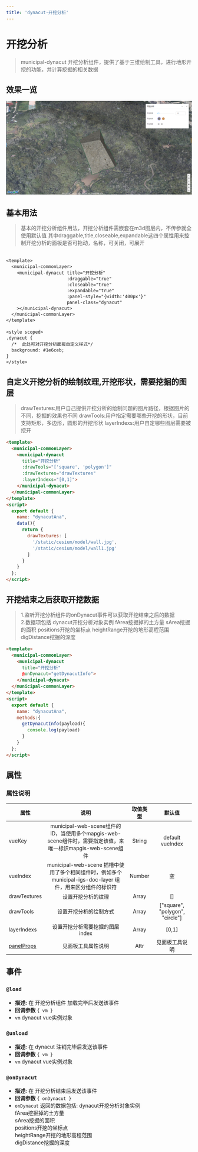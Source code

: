 ```yaml
---
title: 'dynacut-开挖分析'
---
```


# 开挖分析

> municipal-dynacut 开挖分析组件，提供了基于三维绘制工具，进行地形开挖的功能，并计算挖掘的相关数据

## 效果一览

![效果一览](../../assets/dynacut1.png)


## 基本用法

> 基本的开挖分析组件用法，开挖分析组件需嵌套在m3d图层内，不传参就全使用默认值 其中draggable,title,closeable,expandable这四个属性用来控制开挖分析的面板是否可拖动，名称，可关闭，可展开

```vue

<template>
  <municipal-commonLayer>
    <municipal-dynacut title="开挖分析"
                       :draggable="true"
                       :closeable="true"
                       :expandable="true"
                       :panel-style="{width:'400px'}"
                       panel-class="dynacut"
    ></municipal-dynacut>
  </municipal-commonLayer>
</template>

<style scoped>
.dynacut {
  /*  此处可对开挖分析面板自定义样式*/
  background: #1e6ceb;
}
</style>
```

## 自定义开挖分析的绘制纹理,开挖形状，需要挖掘的图层

> drawTextures:用户自己提供开挖分析的绘制问题的图片路径，根据图片的不同，挖掘的效果也不同
> drawTools:用户指定需要哪些开挖的形状，目前支持矩形，多边形，圆形的开挖形状
> layerIndexs:用户自定哪些图层需要被挖开

```html
<template>
  <municipal-commonLayer>
    <municipal-dynacut
      title="开挖分析"
      :drawTools="['square', 'polygon']"
      :drawTextures="drawTextures"
      :layerIndexs="[0,1]">
    </municipal-dynacut>
  </municipal-commonLayer>
</template>
<script>
  export default {
    name: "dynacutAna",
    data(){
      return {
        drawTextures: [
          '/static/cesium/model/wall.jpg',
          '/static/cesium/model/wall1.jpg'
        ]
      }
    }
  };
</script>
```

## 开挖结束之后获取开挖数据

> 1.监听开挖分析组件的onDynacut事件可以获取开挖结束之后的数据</br>
> 2.数据项包括 dynacut开挖分析对象实例 fArea挖掘掉的土方量
> sArea挖掘的面积 positions开挖的坐标点 heightRange开挖的地形高程范围
> digDistance挖掘的深度

```html
<template>
  <municipal-commonLayer>
    <municipal-dynacut
      title="开挖分析"
      @onDynacut="getDynacutInfo">
    </municipal-dynacut>
  </municipal-commonLayer>
</template>
<script>
  export default {
    name: "dynacutAna",
    methods:{
      getDynacutInfo(payload){
        console.log(payload)
      }
    }
  };
</script>
```

## 属性

### 属性说明

属性|说明|取值类型|默认值
--|:--:|:--:|:--:
vueKey|municipal-web-scene组件的 ID，当使用多个mapgis-web-scene组件时，需要指定该值，来唯一标识mapgis-web-scene组件|String|default vueIndex|当
vueIndex|municipal-web-scene 插槽中使用了多个相同组件时，例如多个 municipal-igs-doc-layer 组件，用来区分组件的标识符|Number|空
drawTextures|设置开挖分析的纹理|Array|[]
drawTools|设置开挖分析的绘制方式|Array|["square", "polygon", "circle"]
layerIndexs|设置开挖分析需要挖掘的图层index|Array|[0,1]
[panelProps](https://aalldd.github.io/vue-cesium-component/components/common/panel.html#属性)|见面板工具属性说明|Attr|见面板工具说明


## 事件

### `@load`

- **描述:** 在 开挖分析组件 加载完毕后发送该事件
- **回调参数** `{ vm }`
- `vm` dynacut vue实例对象

### `@unload`

- **描述:** 在 dynacut 注销完毕后发送该事件
- **回调参数** `{ vm }`
- `vm` dynacut vue实例对象

### `@onDynacut`

- **描述:** 在 开挖分析结束后发送该事件
- **回调参数** `{ onDynacut }`
- `onDynacut`
  返回的数据包括:
  dynacut开挖分析对象实例 </br>fArea挖掘掉的土方量</br>
  sArea挖掘的面积</br> positions开挖的坐标点</br> heightRange开挖的地形高程范围</br>
  digDistance挖掘的深度


